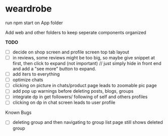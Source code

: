 # weardrobe

run npm start on App folder

Add web and other folders to keep seperate components organized


**TODO**
- [ ] decide on shop screen and profile screen top tab layout
- [ ] in reviews, some reviews might be too big, so maybe give snippet at first, then click to expand (not important) // just simply hide in front end and add a "see more" button to expand.
- [ ] add iters to everything
- [ ] optimize chats
- [ ] clicking on picture in chats/product page leads to zoomable pic page
- [ ] add pop up warnings before deleting posts, blogs, groups
- [ ] integrate dp in get followers/ following of self and others profiles
- [ ] clicking on dp in chat screen leads to user profile

Known Bugs
- [ ] deleting group and then navigating to group list page still shows deleted group